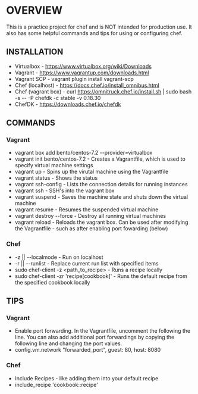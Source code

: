 # OVERVIEW

This is a practice project for chef and is NOT intended for production use. It also has some helpful commands and tips for using or configuring chef.

## INSTALLATION
- Virtualbox - https://www.virtualbox.org/wiki/Downloads
- Vagrant - https://www.vagrantup.com/downloads.html
- Vagrant SCP - vagrant plugin install vagrant-scp
- Chef (localhost) - https://docs.chef.io/install_omnibus.html
- Chef (vagrant box) - curl https://omnitruck.chef.io/install.sh | sudo bash -s -- -P chefdk -c stable -v 0.18.30
- ChefDK - https://downloads.chef.io/chefdk 

## COMMANDS

### Vagrant
- vagrant box add bento/centos-7.2 --provider=virtualbox
- vagrant init bento/centos-7.2 - Creates a Vagrantfile, which is used to specify virtual machine settings
- vagrant up - Spins up the virutal machine using the Vagrantfile
- vagrant status - Shows the status
- vagrant ssh-config - Lists the connection details for running instances
- vagrant ssh - SSH's into the vagrant box
- vagrant suspend - Saves the machine state and shuts down the virtual machine
- vagrant resume - Resumes the suspended virtual machine
- vagrant destroy --force - Destroy all running virtual machines
- vagrant reload - Reloads the vagrant box. Can be used after modifying the Vagrantfile - such as after enabling port fowarding (below)

### Chef

- -z || --localmode - Run on localhost
- -r || --runlist - Replace current run list with specified items
- sudo chef-client -z <path_to_recipe> - Runs a recipe locally
- sudo chef-client -zr 'recipe[cookbook]' - Runs the default recipe from the specified cookbook locally

## TIPS

### Vagrant

- Enable port forwarding. In the Vagrantfile, uncomment the following the line. You can also add additional port forwardings by copying the following line and changing the port values.
- config.vm.network "forwarded_port", guest: 80, host: 8080

### Chef
- Include Recipes - like adding them into your default recipe
- include_recipe 'cookbook::recipe'
